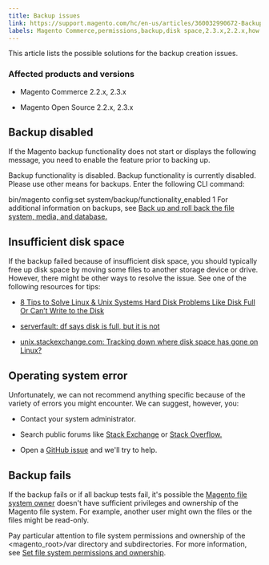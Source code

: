 ```yaml
---
title: Backup issues
link: https://support.magento.com/hc/en-us/articles/360032990672-Backup-issues
labels: Magento Commerce,permissions,backup,disk space,2.3.x,2.2.x,how to
---
```


This article lists the possible solutions for the backup creation issues.

### Affected products and versions

* Magento Commerce 2.2.x, 2.3.x

* Magento Open Source 2.2.x, 2.3.x

## Backup disabled

If the Magento backup functionality does not start or displays the following message, you need to enable the feature prior to backing up.

Backup functionality is disabled.
Backup functionality is currently disabled. Please use other means for backups.
Enter the following CLI command:

bin/magento config:set system/backup/functionality\_enabled 1
For additional information on backups, see [Back up and roll back the file system, media, and database.](https://devdocs.magento.com/guides/v2.3/install-gde/install/cli/install-cli-backup.html)

## Insufficient disk space

If the backup failed because of insufficient disk space, you should typically free up disk space by moving some files to another storage device or drive. However, there might be other ways to resolve the issue. See one of the following resources for tips:

* [8 Tips to Solve Linux & Unix Systems Hard Disk Problems Like Disk Full Or Can’t Write to the Disk](http://www.cyberciti.biz/datacenter/linux-unix-bsd-osx-cannot-write-to-hard-disk)

* [serverfault: df says disk is full, but it is not](http://serverfault.com/questions/315181/df-says-disk-is-full-but-it-is-not)

* [unix.stackexchange.com: Tracking down where disk space has gone on Linux?](http://unix.stackexchange.com/questions/125429/tracking-down-where-disk-space-has-gone-on-linux)

## Operating system error

Unfortunately, we can not recommend anything specific because of the variety of errors you might encounter. We can suggest, however, you:

* Contact your system administrator.

* Search public forums like [Stack Exchange](http://unix.stackexchange.com) or [Stack Overflow.](http://stackoverflow.com)

* Open a [GitHub issue](https://github.com/magento/magento2/issues) and we'll try to help.

## Backup fails

If the backup fails or if all backup tests fail, it's possible the [Magento file system owner](https://devdocs.magento.com/guides/v2.2/install-gde/prereq/file-sys-perms-over.html) doesn't have sufficient privileges and ownership of the Magento file system. For example, another user might own the files or the files might be read-only.

Pay particular attention to file system permissions and ownership of the <magento\_root>/var directory and subdirectories. For more information, see [Set file system permissions and ownership](https://devdocs.magento.com/guides/v2.3/install-gde/prereq/file-system-perms.html).

